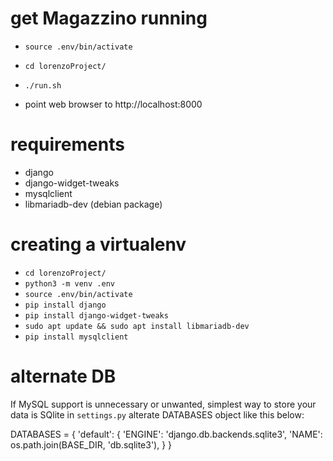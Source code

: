 # get Magazzino running

- `source .env/bin/activate`

- `cd lorenzoProject/`

- `./run.sh`

- point web browser to http://localhost:8000

# requirements
- django
- django-widget-tweaks
- mysqlclient
- libmariadb-dev (debian package)

# creating a virtualenv
- `cd lorenzoProject/`
- `python3 -m venv .env`
- `source .env/bin/activate`
- `pip install django`
- `pip install django-widget-tweaks`
- `sudo apt update && sudo apt install libmariadb-dev`
- `pip install mysqlclient`


# alternate DB
If MySQL support is unnecessary or unwanted, simplest way to store your data is SQlite
in `settings.py` alterate DATABASES object like this below:

DATABASES = {
    'default': {
        'ENGINE': 'django.db.backends.sqlite3',
        'NAME': os.path.join(BASE_DIR, 'db.sqlite3'),
    }
}
